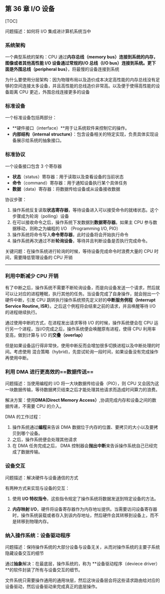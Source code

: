 ## 第 36 章 I/O 设备

[TOC]

问题描述：如何将 I/O 集成进计算机系统当中

### 系统架构

一个典型系统的架构：CPU 通过**内存总线（memory bus）**连接到系统的内存，图像或者其他高性能 I/O 设备通过常规的**I/O 总线（I/O bus）**连接到系统。更下面是**外围总线（peripheral bus）**，将最慢的设备连接到系统

为什么要使用分层架构：因为物理布局以及造价成本决定高性能的内存总线没有足够的空间连接太多设备，并且高性能的总线造价非常高。以及便于使得高性能的设备距离 CPU 更近，外围总线连接更多的设备

### 标准设备

一个标准设备包括两部分：

- **硬件接口（interface）**用于让系统软件来控制它的操作。
- **内部结构（internal structure）**：包含设备相关的特定实现，负责具体实现设备展示给系统的抽象接口。

### 标准协议

一个设备接口包含 3 个寄存器

- **状态**（status）寄存器：用于读取以及查看设备的当前状态
- **命令**（command）寄存器：用于通知设备执行某个具体任务
- **数据**（data）寄存器：将数据传给设备或从设备接收数据

协议步骤：

1. 操作系统反复读取**状态寄存器**，等待设备进入可以接受命令的就绪状态。这个步骤成为轮询（polling）设备
2. 在可以接收命令之后，操作系统下发数据到**数据寄存器**。如果主 CPU 参与数据移动，则称之为编程的 I/O （Programming I/O, PIO）
3. 操作系统将命令写入**命令寄存器**，此时设备将会开始执行命令
4. 操作系统再次通过不断**轮询设备**，等待并且判断设备是否执行完成命令。

关键问题：在操作系统进行轮询的时候，等待设备完成命令时浪费大量的 CPU 时间，需要降低管理设备的 CPU 开销

***

### 利用中断减少 CPU 开销

有了中断之后，操作系统不需要不断轮询设备，而是向设备发送一个请求，然后就可以让对应的进程睡眠，执行其他的任务。当设备完成了自身操作，就会抛出一个硬件中断，引发 CPU 跳转执行操作系统预先定义好的**中断服务例程（Interrupt Service Routine, ISR）**。之后这个例程将会结束之前的请求，并且唤醒等待 I/O 的进程继续执行。

通过使用中断的方式，在进程发出请求等待 I/O 的时候，操作系统便会在 CPU 运行另一个进程，当I/O完成之后，操作系统便会唤醒原有进程，使得 CPU 利用率变高，做到计算与 I/O 的**交叠（overlap）**

但是如果设备运行得非常快，使用中断反而会增加很多切换进程以及中断处理的时间。考虑使用 混合策略（hybrid)，先尝试轮询一段时间，如果设备没有完成操作再使用中断。

### 利用 DMA 进行更高效的==数据传送==

问题描述：当使用编程的 I/O 将一大块数据传给设备（PIO），则 CPU 又会因为这一块数据传输，等待数据拷贝结束之后才能处理其他请求而造成时间算力的浪费。

解决方案：使用**DMA(Direct Memory Access）**,协调完成内存和设备之间的数据传递，不需要 CPU 的介入。

DMA 的工作过程：

1. 操作系统通过**编程**来告诉 DMA 数据位于内存的位置、要拷贝的大小以及要拷贝到哪个设备。
2. 之后，操作系统便会处理其他请求
3. 在 DMA 任务完成之后， DMA 控制器会**抛出中断**来告诉操作系统自己已经完成了数据传输。

### 设备交互

问题描述：解决硬件与设备通信的方式

有两种方式来实现与设备的交互：

1. 使用 **I/O 特权指令**，这些指令规定了操作系统将数据发送到特定设备的方法。

2. **内存映射 I/O**，硬件将设备寄存器作为内存地址提供。当需要访问设备寄存器时，操作系统装载或者存入到该内存地址，然后硬件会其转移到设备上，而不是转移到物理内存。

### 纳入操作系统：设备驱动程序

问题描述：保持操作系统的大部分设备与设备无关，从而对操作系统的主要子系统隐藏设备交互的细节

通过**抽象**解决：在最底层，操作系统的，称为 **设备驱动程序（deviece driver）**的软件封装了所有与设备交互的细节。

文件系统只需要操作通用的通用块层，然后这块设备层会将这些请求路由给对应的设备驱动，然后设备驱动来完成真正的底层操作。